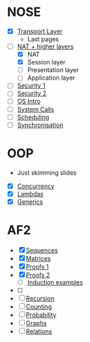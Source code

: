 # NOSE
- [x] [Transport Layer](https://moodle.gla.ac.uk/mod/resource/view.php?id=3190044)
	- Last pages
- [ ] [NAT + higher layers](https://moodle.gla.ac.uk/mod/resource/view.php?id=3190049)
	- [x] NAT
	- [x] Session layer
	- [ ] Presentation layer
	- [ ] Application layer
- [ ] [Security 1](https://moodle.gla.ac.uk/mod/resource/view.php?id=3190057)
- [ ] [Security 2](https://moodle.gla.ac.uk/mod/resource/view.php?id=3190061)
- [ ] [OS Intro](https://moodle.gla.ac.uk/mod/resource/view.php?id=3190067)
- [ ] [System Calls](https://moodle.gla.ac.uk/mod/resource/view.php?id=3190072)
- [ ] [Scheduling](https://moodle.gla.ac.uk/mod/resource/view.php?id=3190076)
- [ ] [Synchronisation](https://moodle.gla.ac.uk/mod/resource/view.php?id=3190080)

# OOP
- Just skimming slides
- [x] [Concurrency](https://moodle.gla.ac.uk/mod/folder/view.php?id=3370136)
- [x] [Lambdas](https://moodle.gla.ac.uk/pluginfile.php/6141346/mod_folder/content/0/Lambda%20Expressions.pptx?forcedownload=1)
- [x] [Generics](https://moodle.gla.ac.uk/pluginfile.php/6141346/mod_folder/content/0/2-generics.pdf?forcedownload=1)

# AF2
- [x] [Sequences](https://moodle.gla.ac.uk/mod/resource/view.php?id=3188293)
- [x] [Matrices](https://moodle.gla.ac.uk/mod/resource/view.php?id=3188295)
- [x] [Proofs 1](https://moodle.gla.ac.uk/mod/resource/view.php?id=3188319)
- [x] [Proofs 2](https://moodle.gla.ac.uk/mod/resource/view.php?id=3188322)
	- [ ] [Induction examples](https://moodle.gla.ac.uk/mod/resource/view.php?id=3188345)
- [ ] 
- [ ] [Recursion](https://moodle.gla.ac.uk/mod/resource/view.php?id=3188348)
- [ ] [Counting](https://moodle.gla.ac.uk/mod/resource/view.php?id=3188373)
- [ ] [Probability](https://moodle.gla.ac.uk/mod/resource/view.php?id=3188395)
- [ ] [Graphs](https://moodle.gla.ac.uk/mod/resource/view.php?id=3188416)
- [ ] [Relations](https://moodle.gla.ac.uk/mod/resource/view.php?id=3188431)